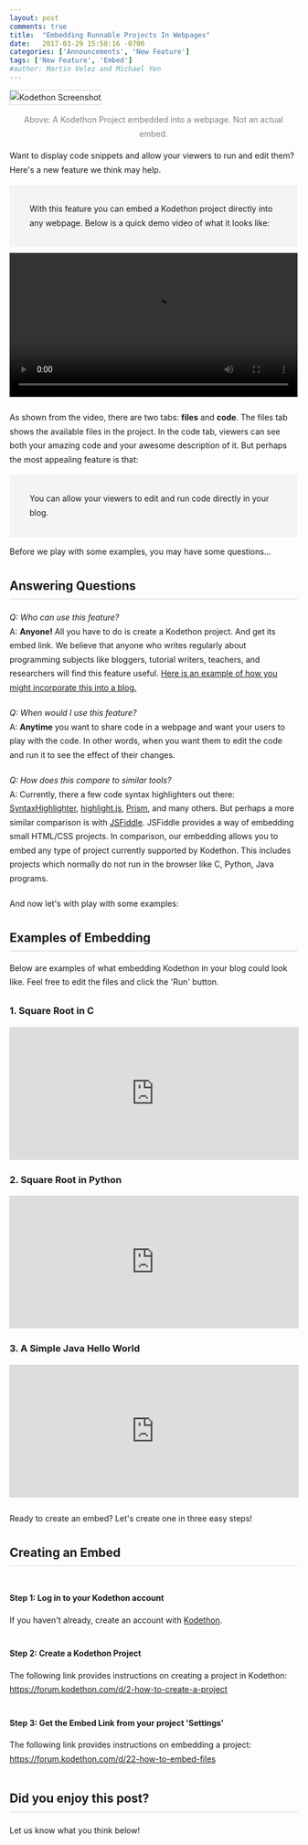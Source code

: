 ```yaml
---
layout: post
comments: true
title:  "Embedding Runnable Projects In Webpages"
date:   2017-03-29 15:58:16 -0700
categories: ['Announcements', 'New Feature']
tags: ['New Feature', 'Embed'] 
#author: Martin Velez and Michael Yen
---
```


<img class="img-fluid" src="{{site.url}}{{site.baseurl}}/images/embed_screenshot.png" alt='Kodethon Screenshot' style="border: 1px solid lightgray"/>
<div style="text-align:center">
<p style="color: gray">Above: A Kodethon Project embedded into a webpage.  Not an actual embed.</p>
</div>

<p>Want to display code snippets and allow your viewers to run and edit them?
Here's a new feature we think may help.</p>

<style>
	body {
		line-height:1.75em;
		/*font-size:18px;*/
	}

	.section {
		margin-top:25px;
		margin-bottom:25px;
	}

	.section-header {
		margin-top:35px;
		padding-bottom: 10px;
		border-bottom:1px solid lightgrey;
	}

	.highlight {
		background:rgb(244,244,244);
		padding: 30px 35px;
	}

	.padding-top-bottom-10 {
		padding-top: 10px;
		padding-bottom: 10px;
	}

	.margin-top-bottom-20 {
		margin-top:20px;
		margin-bottom:20px;
	}

	.border-bottom-1 {
		border-bottom:1px solid lightgrey;
	}

	.kodethon-iframe {
		border:1px solid lightgrey;
	}
</style>


<div class="highlight">
With this feature you can embed a Kodethon project directly into
any webpage. Below is a quick demo video of what it looks like:
</div>

<div class="padding-top-bottom-10">
<video width="100%" controls>
  <source src="{{site.url}}{{site.baseurl}}/videos/kodethon_embed_demo.mp4" type="video/mp4">
  <!--<source src="{{site.url}}{{site.baseurl}}/videos/kodethon_embed_demo.ogg" type="video/ogg">-->
  Your browser does not support HTML5 video.
</video>
</div>

As shown from the video, there are two tabs: <b>files</b> and <b>code</b>. The files tab shows the available files in the project.
In the code tab, viewers can see both your amazing code and your awesome description of it. 
But perhaps the most appealing feature is that:

<div class="highlight">
	You can allow your viewers to edit and run code directly in your blog.
</div>

Before we play with some examples, you may have some questions...

<h2 class="section-header">
Answering Questions
</h2>

<div class="margin-top-bottom-20">
<em>Q: Who can use this feature?</em> <br/>
A: <b>Anyone!</b>  All you have to do is create a
Kodethon project.  And get its embed link.  We believe that anyone who writes
regularly about programming subjects like bloggers, tutorial writers, teachers,
and researchers will find this feature useful.  <a href="https://3b5d30f75af09e6233bd7b4ce3853de8-environ.kodethon.com/demo/index.html" target="_blank">Here is an example of how you might incorporate this into a blog.</a>
</div>

<div class="margin-top-bottom-20">
<em>Q: When would I use this feature? </em><br/> 
A: <b>Anytime</b> you want to share code in a webpage and want your users to play with the code.  In other words, when you want them to edit the code and run it to see the effect of their changes. 
</div>

<div class="margin-top-bottom-20">
<em>Q: How does this compare to similar tools?</em><br/> 
A: Currently, there a few code syntax highlighters out there: <a
href="http://alexgorbatchev.com/SyntaxHighlighter/">SyntaxHighlighter</a>, <a
href="https://highlightjs.org/">highlight.js</a>, <a
href="http://prismjs.com/">Prism</a>, and many others. But perhaps a more similar
comparison is with <a href="https://jsfiddle.net">JSFiddle</a>. JSFiddle provides a
way of embedding small HTML/CSS projects. In comparison, our embedding
allows you to embed any type of project currently supported by Kodethon. This
includes projects which normally do not run in the browser like C, Python, Java
programs.
</div>

And now let's with play with some examples:

<h2 class="section-header">
Examples of Embedding
</h2>
<p>Below are examples of what embedding Kodethon in your blog could look like. 
Feel free to edit the files and click the 'Run' button.</p>

<div class="section">

<div class="margin-top-bottom-20">
<h3>1. Square Root in C</h3>
<iframe width="100%" height="230"  frameborder="0" class="kodethon-iframe"
	src="https://www.kodethon.com/#/embed?c=3b5d30f75af09e6233bd7b4ce3853de8&e=javascript&v=node-5.6.0&f=/C/math.c"></iframe>
</div>

<div class="margin-top-bottom-20">
<h3>2. Square Root in Python</h3>
<iframe width="100%" height="230" src="https://www.kodethon.com/#/embed?c=3b5d30f75af09e6233bd7b4ce3853de8&e=python&v=2.7.9&f=/python/sq.py" style="border:1px solid lightgrey"></iframe>
</div>

<div class="margin-top-bottom-20">
<h3>3. A Simple Java Hello World</h3>
<iframe width="100%" height="230" src="https://www.kodethon.com/#/embed?c=3b5d30f75af09e6233bd7b4ce3853de8&e=java&v=1.8.0&f=/java/HelloWorld.java" style="border:1px solid lightgrey"></iframe>
</div>
</div>

Ready to create an embed? Let's create one in three easy steps!

<h2 class="section-header">Creating an Embed</h2>

<div class="margin-top-bottom-20">
<div class="padding-top-bottom-10">
<p><b>Step 1: Log in to your Kodethon account</b></p>
If you haven't already, create an account with <a href="https://www.kodethon.com">Kodethon</a>.
</div>

<div class="padding-top-bottom-10">
<p><b>Step 2: Create a Kodethon Project</b></p>
The following link provides instructions on creating a project in Kodethon: <a href="https://forum.kodethon.com/d/2-how-to-create-a-project">https://forum.kodethon.com/d/2-how-to-create-a-project</a>
</div>

<div class="padding-top-bottom-10">
<p><b>Step 3: Get the Embed Link from your project 'Settings'</b></p>
The following link provides instructions on embedding a project: <a href="https://forum.kodethon.com/d/22-how-to-embed-files">https://forum.kodethon.com/d/22-how-to-embed-files</a>
</div>

</div>

<h2 class="section-header">Did you enjoy this post?</h2>

<div class="margin-top-bottom-20" style="margin-bottom:50px;">
	Let us know what you think below!
</div>
